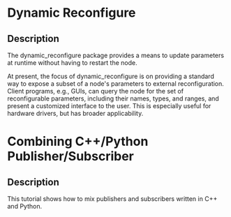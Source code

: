 # Dynamic Reconfigure
## Description
The dynamic_reconfigure package provides a means to update parameters at runtime without having to restart the node.

At present, the focus of dynamic_reconfigure is on providing a standard way to expose a subset of a node's parameters to external reconfiguration. 
Client programs, e.g., GUIs, can query the node for the set of reconfigurable parameters, including their names, types, and ranges, and present a customized interface to the user. 
This is especially useful for hardware drivers, but has broader applicability.

# Combining C++/Python Publisher/Subscriber
## Description
This tutorial shows how to mix publishers and subscribers written in C++ and Python.
